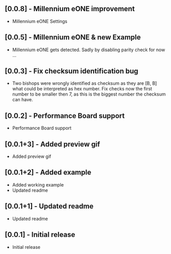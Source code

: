 ## [0.0.8] - Millennium eONE improvement

* Millennium eONE Settings

## [0.0.5] - Millennium eONE & new Example

* Millennium eONE gets detected. Sadly by disabling parity check for now ...

## [0.0.3] - Fix checksum identification bug

* Two bishops were wrongly identified as checksum as they are [B, B] what could be interpreted as hex number. Fix checks now the first number to be smaller then 7, as this is the biggest number the checksum can have.

## [0.0.2] - Performance Board support

* Performance Board support

## [0.0.1+3] - Added preview gif

* Added preview gif

## [0.0.1+2] - Added example

* Added working example
* Updated readme

## [0.0.1+1] - Updated readme

* Updated readme

## [0.0.1] - Initial release

* Initial release
